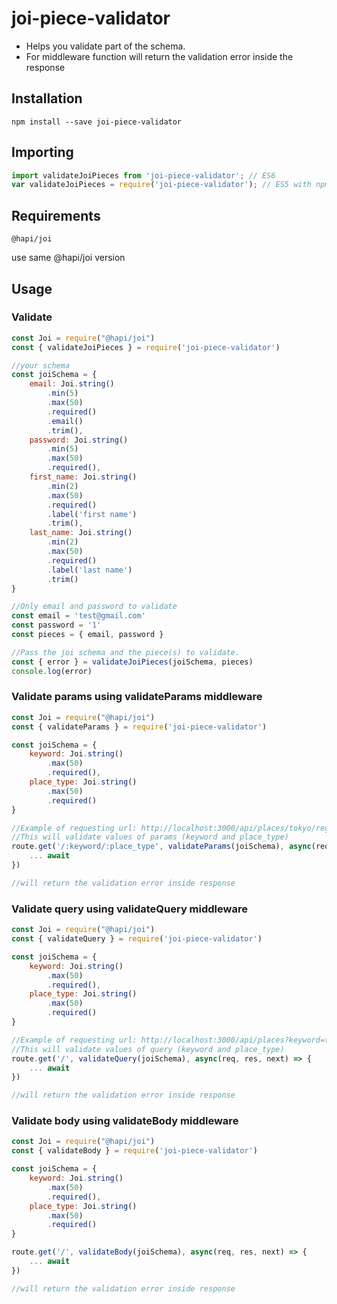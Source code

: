 # joi-piece-validator

- Helps you validate part of the schema.
- For middleware function will return the validation error inside the response

## Installation

```shell
npm install --save joi-piece-validator
```

## Importing

```js
import validateJoiPieces from 'joi-piece-validator'; // ES6
var validateJoiPieces = require('joi-piece-validator'); // ES5 with npm
```

## Requirements
```@hapi/joi```

use same @hapi/joi version

## Usage

### Validate

```js
const Joi = require("@hapi/joi")
const { validateJoiPieces } = require('joi-piece-validator')

//your schema
const joiSchema = {
    email: Joi.string()
        .min(5)
        .max(50)
        .required()
        .email()
        .trim(),
    password: Joi.string()
        .min(5)
        .max(50)
        .required(),
    first_name: Joi.string()
        .min(2)
        .max(50)
        .required()
        .label('first name')
        .trim(),
    last_name: Joi.string()
        .min(2)
        .max(50)
        .required()
        .label('last name')
        .trim()
}

//Only email and password to validate
const email = 'test@gmail.com'
const password = '1'
const pieces = { email, password }

//Pass the joi schema and the piece(s) to validate.
const { error } = validateJoiPieces(joiSchema, pieces)
console.log(error)
```

### Validate params using validateParams middleware

```js
const Joi = require("@hapi/joi")
const { validateParams } = require('joi-piece-validator')

const joiSchema = {
    keyword: Joi.string()
        .max(50)
        .required(),
    place_type: Joi.string()
        .max(50)
        .required()
}

//Example of requesting url: http://localhost:3000/api/places/tokyo/region
//This will validate values of params (keyword and place_type)
route.get('/:keyword/:place_type', validateParams(joiSchema), async(req, res, next) => {
    ... await
})

//will return the validation error inside response
```

### Validate query using validateQuery middleware

```js
const Joi = require("@hapi/joi")
const { validateQuery } = require('joi-piece-validator')

const joiSchema = {
    keyword: Joi.string()
        .max(50)
        .required(),
    place_type: Joi.string()
        .max(50)
        .required()
}

//Example of requesting url: http://localhost:3000/api/places?keyword=tokyo&place_type=region
//This will validate values of query (keyword and place_type)
route.get('/', validateQuery(joiSchema), async(req, res, next) => {
    ... await
})

//will return the validation error inside response
```

### Validate body using validateBody middleware

```js
const Joi = require("@hapi/joi")
const { validateBody } = require('joi-piece-validator')

const joiSchema = {
    keyword: Joi.string()
        .max(50)
        .required(),
    place_type: Joi.string()
        .max(50)
        .required()
}

route.get('/', validateBody(joiSchema), async(req, res, next) => {
    ... await
})

//will return the validation error inside response
```
